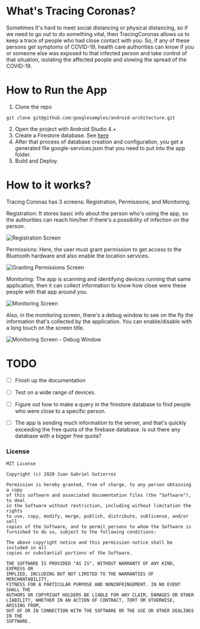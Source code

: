 # What's Tracing Coronas?

Sometimes It's hard to meet social distancing or physical distancing, so if we need to go out to do something vital, then TracingCoronas allows us to keep a trace of people who had close contact with you. So, if any of these persons get symptoms of COVID-19, health care authorities can know if you or someone else was exposed to that infected person and take control of that situation, isolating the affected people and slowing the spread of the COVID-19.

# How to Run the App

 1. Clone the repo
```
git clone git@github.com:googlesamples/android-architecture.git
```
 2. Open the project with Android Studio 4.+
 3. Create a Firestore database. See [here](https://firebase.google.com/docs/firestore/quickstart#create)
 4. After that process of database creation and configuration, you get a generated file google-services.json that you need to put into the app folder.
 5. Build and Deploy.

# How to it works?

Tracing Coronas has 3 screens: Registration, Permissions, and Monitoring.

Registration: It stores basic info about the person who's using the app, so the authorities can reach him/her if there's a possibility of infection on the person.

![Registration Screen](/screenshots/registration.jpeg)


Permissions: Here, the user must grant permission to get access to the Bluetooth hardware and also enable the location services.

![Granting Permissions Screen](/screenshots/permissions.jpeg)


Monitoring: The app is scanning and identifying devices running that same application, then it can collect information to know how close were these people with that app around you.

![Monitoring Screen](/screenshots/monitoring.jpeg)

Also, in the monitoring screen, there's a debug window to see on the fly the information that's collected by the application. You can enable/disable with a long touch on the screen title.

![Monitoring Screen - Debug Window](/screenshots/debug_monitoring.jpeg)



# TODO

- [ ] Finish up the documentation
- [ ] Test on a wide range of devices.
- [ ] Figure out how to make a query in the firestore database to find people who were close to a specific person.
- [ ] The app is sending much information to the server, and that's quickly exceeding the free quota of the firebase database. Is out there any database with a bigger free quota?


### License


```
MIT License

Copyright (c) 2020 Juan Gabriel Gutierrez

Permission is hereby granted, free of charge, to any person obtaining a copy
of this software and associated documentation files (the "Software"), to deal
in the Software without restriction, including without limitation the rights
to use, copy, modify, merge, publish, distribute, sublicense, and/or sell
copies of the Software, and to permit persons to whom the Software is
furnished to do so, subject to the following conditions:

The above copyright notice and this permission notice shall be included in all
copies or substantial portions of the Software.

THE SOFTWARE IS PROVIDED "AS IS", WITHOUT WARRANTY OF ANY KIND, EXPRESS OR
IMPLIED, INCLUDING BUT NOT LIMITED TO THE WARRANTIES OF MERCHANTABILITY,
FITNESS FOR A PARTICULAR PURPOSE AND NONINFRINGEMENT. IN NO EVENT SHALL THE
AUTHORS OR COPYRIGHT HOLDERS BE LIABLE FOR ANY CLAIM, DAMAGES OR OTHER
LIABILITY, WHETHER IN AN ACTION OF CONTRACT, TORT OR OTHERWISE, ARISING FROM,
OUT OF OR IN CONNECTION WITH THE SOFTWARE OR THE USE OR OTHER DEALINGS IN THE
SOFTWARE.
```
